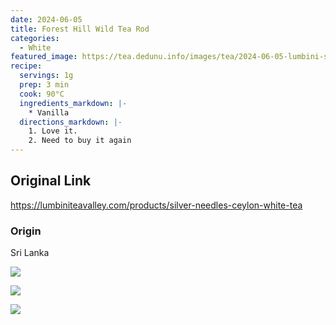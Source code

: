 ```yaml
---
date: 2024-06-05
title: Forest Hill Wild Tea Rod
categories:
  - White
featured_image: https://tea.dedunu.info/images/tea/2024-06-05-lumbini-silver-tips-1.jpeg
recipe:
  servings: 1g
  prep: 3 min
  cook: 90°C
  ingredients_markdown: |-
    * Vanilla
  directions_markdown: |-
    1. Love it.
    2. Need to buy it again
---
```


## Original Link

<https://lumbiniteavalley.com/products/silver-needles-ceylon-white-tea>

### Origin

Sri Lanka

![](https://tea.dedunu.info/images/tea/2024-06-05-lumbini-silver-tips-2.jpeg)

![](https://tea.dedunu.info/images/tea/2024-06-05-lumbini-silver-tips-3.jpeg)

![](https://tea.dedunu.info/images/tea/2024-06-05-lumbini-silver-tips-4.jpeg)
